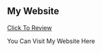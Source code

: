 ## My Website
[Click To Review](https://atifsimsek.github.io/react-tailwind-spotify-clone/)

You Can Visit My Website Here